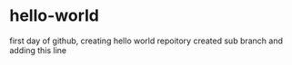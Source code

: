 # hello-world
first day of github, creating hello world repoitory
created sub branch and adding this line
